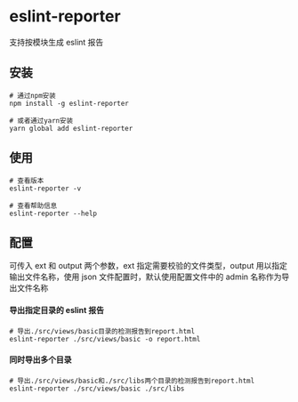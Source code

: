 # eslint-reporter

支持按模块生成 eslint 报告

## 安装

```
# 通过npm安装
npm install -g eslint-reporter

# 或者通过yarn安装
yarn global add eslint-reporter
```

## 使用

```
# 查看版本
eslint-reporter -v

# 查看帮助信息
eslint-reporter --help
```

## 配置

可传入 ext 和 output 两个参数，ext 指定需要校验的文件类型，output 用以指定输出文件名称，使用 json 文件配置时，默认使用配置文件中的 admin 名称作为导出文件名称

#### 导出指定目录的 eslint 报告

```
# 导出./src/views/basic目录的检测报告到report.html
eslint-reporter ./src/views/basic -o report.html
```

#### 同时导出多个目录

```
# 导出./src/views/basic和./src/libs两个目录的检测报告到report.html
eslint-reporter ./src/views/basic ./src/libs
```
